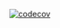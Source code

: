 [![codecov](https://codecov.io/gh/thacd/tennis-scoring-system/branch/main/graph/badge.svg?token=7FNJW1XOF7)](https://codecov.io/gh/thacd/tennis-scoring-system)
